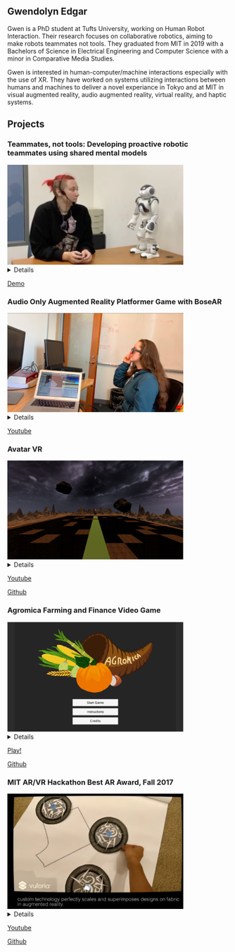 ## Gwendolyn Edgar

Gwen is a PhD student at Tufts University, working on Human Robot Interaction. Their research focuses on collaborative robotics, aiming to make robots teammates not tools. They graduated from MIT in 2019 with a Bachelors of Science in Electrical Engineering and Computer Science with a minor in Comparative Media Studies. 

Gwen is interested in human-computer/machine interactions especially with the use of XR. They have worked on systems utilizing interactions between humans and machines to deliver a novel experiance in Tokyo and at MIT in visual augmented reality, audio augmented reality, virtual reality, and haptic systems. 


## Projects


### Teammates, not tools: Developing proactive robotic teammates using shared mental models
<img src="images/nao.png" alt="nao" width="400"/>
<details>
In this demo, I am being prompted by Nao, the small robot, if I wish for it to do a task. This natrual language processing component implemetation was a step foward in my work on proactive, collaborative teammates. The entire demo was done through a cognitive architecture, DIARC. I am developing robots that understand human goals and contribute towards their completion by both proactively aiding humans and effectively dispersing the workload among fellow robots using shared mental models. For this project, I am developing an autonomy software and running a user study to determine the optimal level of proactiveness and use of shared mental models.  
</details>

[Demo](https://youtu.be/-1uy76qiRNc)

### Audio Only Augmented Reality Platformer Game with BoseAR
<img src="images/ar.png" alt="ar" width="400"/>
<details>
In this project, we explored a new kind of game: a “blind platformer.” Using the spatial sound capabilities of Unity in conjunction with Bose Frames, we designed a game where the player uses their ears to navigate. Our first goal was to determine if this was even possible. Then, once we had that, we wanted to make the experience fun, and not frustrating. To that end, we found three guidelines to follow when designing a game meant to be played and navigated with audio only:
(i) offer the player one audio target at a time, (ii) always have a linear path to follow, and (iii) give clear and immediate feedback. 
This project was built by me and another person, and we were both involved in all aspects of designing and implementation.
</details>

[Youtube](https://www.youtube.com/watch?v=XnTTtl0vi3g)

### Avatar VR
<img src="images/avatar.png" alt="avatar" width="400"/>
<details>
  Inspired by the popular show Avatar, as part of my class CMS.339, my team developped a virtual reality game. In the game, you solve puzzles using different bending techniques, like the show (e.g. fire bending). My main role in the project was the interface the user experianced. How did they interact in the world? How could we make the experiance feel natural? How could we make each motion unique and capture the essence of different elements - flow for water, force for fire, rotation for air, and lines for earth. While I helped design the puzzles, the majority of my time was focused on getting manipulations from the oculus controllers and finding what data we needed to look for to read each interaction. 
   </details>
   
 [Youtube](https://www.youtube.com/watch?v=A2SIj2BIOAo)
 
 [Github](https://github.com/jimmyz42/avatar-puzzles)

### Agromica Farming and Finance Video Game
<img src="images/agromica.png" alt="agromica" width="400"/>
<details>
  As part of my CMS.611, my team developed a farm game, where you pland, harvest and leverage the local market to expand your farm. We all spent a lot of time designing the game at the start of the project. I primarily worked on the backend when developping this game, focusing on modularity. 
    </details>
    
 [Play!](https://darbopp.github.io/)
 
 [Github](https://github.com/Mach131/CMS611-S19Final)

### MIT AR/VR Hackathon Best AR Award, Fall 2017
<img src="images/cosplayAR.png" alt="cosplayAR" width="400"/>
<details>
 We've been making clothing the same way since 1860 using inflexible tissue paper designs. Our application scales and superimposes clothing patterns on fabric, greately simplifying making clothes.
 </details>
 
 [Youtube](https://www.youtube.com/watch?v=9dUAmJhmx0w) 
 
 [Github](https://github.com/Reality-Virtually-Hackathon/CosplayAR)

